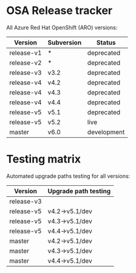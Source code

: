 # OSA Release tracker

All Azure Red Hat OpenShift (ARO) versions:

|Version   |Subversion|Status     |
|----------|----------|-----------|
|release-v1|*         |deprecated |
|release-v2|*         |deprecated |
|release-v3|v3.2      |deprecated |
|release-v4|v4.2      |deprecated |
|release-v4|v4.3      |deprecated |
|release-v4|v4.4      |deprecated |
|release-v5|v5.1      |deprecated |
|release-v5|v5.2      |live       |
|master    |v6.0      |development|

# Testing matrix

Automated upgrade paths testing for all versions:

|Version   |Upgrade path testing|
|----------|--------------------|
|release-v3|                    |
|release-v5|v4.2->v5.1/dev      |
|release-v5|v4.3->v5.1/dev      |
|release-v5|v4.4->v5.1/dev      |
|master    |v4.2->v5.1/dev      |
|master    |v4.3->v5.1/dev      |
|master    |v4.4->v5.1/dev      |
